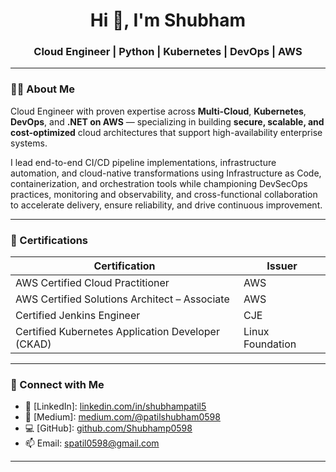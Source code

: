 <h1 align="center">Hi 👋, I'm Shubham</h1>
<h3 align="center">Cloud Engineer | Python | Kubernetes | DevOps | AWS </h3>

---

### 👨‍💻 About Me

Cloud Engineer with proven expertise across **Multi-Cloud**, **Kubernetes**, **DevOps**, and **.NET on AWS** — specializing in building **secure, scalable, and cost-optimized** cloud architectures that support high-availability enterprise systems.

I lead end-to-end CI/CD pipeline implementations, infrastructure automation, and cloud-native transformations using Infrastructure as Code, containerization, and orchestration tools while championing DevSecOps practices, monitoring and observability, and cross-functional collaboration to accelerate delivery, ensure reliability, and drive continuous improvement.

---

### 🏅 Certifications

| Certification                                     | Issuer            |
|--------------------------------------------------|-------------------|
| AWS Certified Cloud Practitioner                 | AWS               |
| AWS Certified Solutions Architect – Associate    | AWS               |
| Certified Jenkins Engineer                       | CJE               |
| Certified Kubernetes Application Developer (CKAD)| Linux Foundation  |

---

### 🔗 Connect with Me

- 💼 [LinkedIn]: [linkedin.com/in/shubhampatil5](https://www.linkedin.com/in/shubhampatil5)
- 📝 [Medium]: [medium.com/@patilshubham0598](https://medium.com/@patilshubham0598)
- 💻 [GitHub]: [github.com/Shubhamp0598](https://github.com/Shubhamp0598)
- 📫 Email: [spatil0598@gmail.com](mailto:spatil0598@gmail.com)

---
